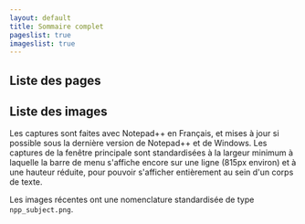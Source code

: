 ```yaml
---
layout: default
title: Sommaire complet
pageslist: true
imageslist: true
---
```


## Liste des pages

<!-- pageslist -->

## Liste des images

Les captures sont faites avec Notepad++ en Français, et mises à jour si possible sous la dernière version de Notepad++ et de Windows. Les captures de la fenêtre principale sont standardisées à la largeur minimum à laquelle la barre de menu s'affiche encore sur une ligne (815px environ) et à une hauteur réduite, pour pouvoir s'afficher entièrement au sein d'un corps de texte.

Les images récentes ont une nomenclature standardisée de type `npp_subject.png`.

<!-- imageslist -->
